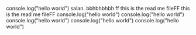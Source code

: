 console.log("hello world")
salan. bbhbhbhbh
ff
this is the read me fileFF
this is the read me fileFF
console.log("hello world")
console.log("hello world")
console.log("hello world")
console.log("hello world")
console.log("hello world")

